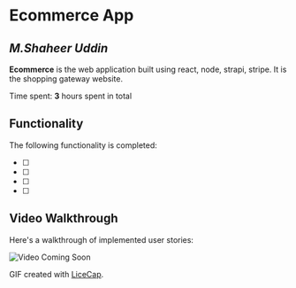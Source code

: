 # Ecommerce App

## *M.Shaheer Uddin*

**Ecommerce** is the web application built using react, node, strapi, stripe. It is the shopping gateway website.

Time spent: **3** hours spent in total

## Functionality 

The following functionality is completed:

* [ ] 
* [ ] 
* [ ]
* [ ] 


## Video Walkthrough

Here's a walkthrough of implemented user stories:

<img src='' title='Video Walkthrough' width='' alt='Video Coming Soon' />

GIF created with [LiceCap](http://www.cockos.com/licecap/).
